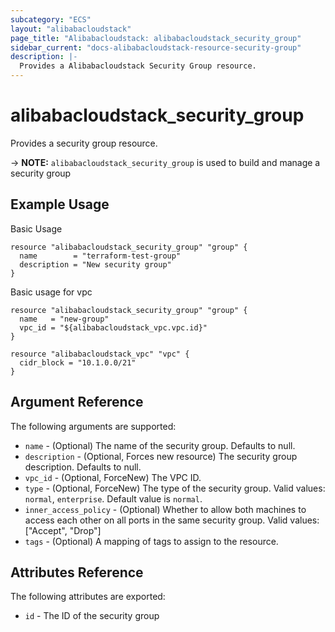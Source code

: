 ```yaml
---
subcategory: "ECS"
layout: "alibabacloudstack"
page_title: "Alibabacloudstack: alibabacloudstack_security_group"
sidebar_current: "docs-alibabacloudstack-resource-security-group"
description: |-
  Provides a Alibabacloudstack Security Group resource.
---
```


# alibabacloudstack\_security\_group

Provides a security group resource.

-> **NOTE:** `alibabacloudstack_security_group` is used to build and manage a security group

## Example Usage

Basic Usage

```
resource "alibabacloudstack_security_group" "group" {
  name        = "terraform-test-group"
  description = "New security group"
}
```
Basic usage for vpc

```
resource "alibabacloudstack_security_group" "group" {
  name   = "new-group"
  vpc_id = "${alibabacloudstack_vpc.vpc.id}"
}

resource "alibabacloudstack_vpc" "vpc" {
  cidr_block = "10.1.0.0/21"
}
```

## Argument Reference

The following arguments are supported:

* `name` - (Optional) The name of the security group. Defaults to null.
* `description` - (Optional, Forces new resource) The security group description. Defaults to null.
* `vpc_id` - (Optional, ForceNew) The VPC ID.	
* `type` - (Optional, ForceNew) The type of the security group. Valid values: `normal`, `enterprise`. Default value is `normal`.
* `inner_access_policy` - (Optional) Whether to allow both machines to access each other on all ports in the same security group. Valid values: ["Accept", "Drop"]
* `tags` - (Optional) A mapping of tags to assign to the resource.

## Attributes Reference

The following attributes are exported:

* `id` - The ID of the security group

